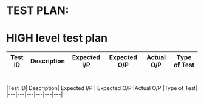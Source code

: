 # TEST PLAN:
# HIGH level test plan
|Test ID| Description| Expected I/P | Expected O/P |Actual O/P |Type of Test|
|---|---|---|---|---|---|

#
|Test ID| Description| Expected I/P | Expected O/P |Actual O/P |Type of Test|
|---|---|---|---|---|---|`